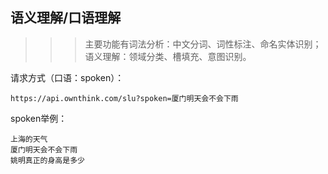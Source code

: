 
## 语义理解/口语理解
>>> 主要功能有词法分析：中文分词、词性标注、命名实体识别；语义理解：领域分类、槽填充、意图识别。

请求方式（口语：spoken）：
```
https://api.ownthink.com/slu?spoken=厦门明天会不会下雨
```

spoken举例：
```
上海的天气
厦门明天会不会下雨
姚明真正的身高是多少
```

